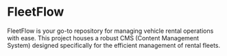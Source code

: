 # FleetFlow
FleetFlow is your go-to repository for managing vehicle rental operations with ease. This project houses a robust CMS (Content Management System) designed specifically for the efficient management of rental fleets.
